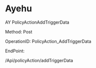 #     Ayehu


AY PolicyActionAddTriggerData

Method: Post

OperationID: PolicyAction_AddTriggerData

EndPoint:

/Api/policyAction/addTriggerData

